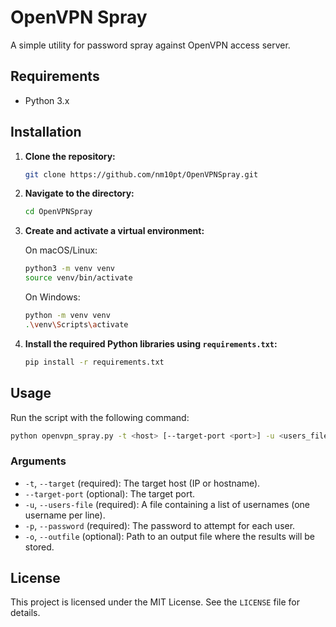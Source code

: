 
# OpenVPN Spray

A simple utility for password spray against OpenVPN access server.

## Requirements

- Python 3.x

## Installation

1. **Clone the repository:**

   ```sh
   git clone https://github.com/nm10pt/OpenVPNSpray.git
   ```

2. **Navigate to the directory:**

   ```sh
   cd OpenVPNSpray
   ```

3. **Create and activate a virtual environment:**

   On macOS/Linux:
   ```sh
   python3 -m venv venv
   source venv/bin/activate
   ```

   On Windows:
   ```sh
   python -m venv venv
   .\venv\Scripts\activate
   ```

4. **Install the required Python libraries using `requirements.txt`:**

   ```sh
   pip install -r requirements.txt
   ```

## Usage

Run the script with the following command:

```sh
python openvpn_spray.py -t <host> [--target-port <port>] -u <users_file> -p <password> [-p <output_file>]
```

### Arguments

- `-t`, `--target` (required): The target host (IP or hostname).
- `--target-port` (optional): The target port.
- `-u`, `--users-file` (required): A file containing a list of usernames (one username per line).
- `-p`, `--password` (required): The password to attempt for each user.
- `-o`, `--outfile` (optional): Path to an output file where the results will be stored.

## License

This project is licensed under the MIT License. See the `LICENSE` file for details.